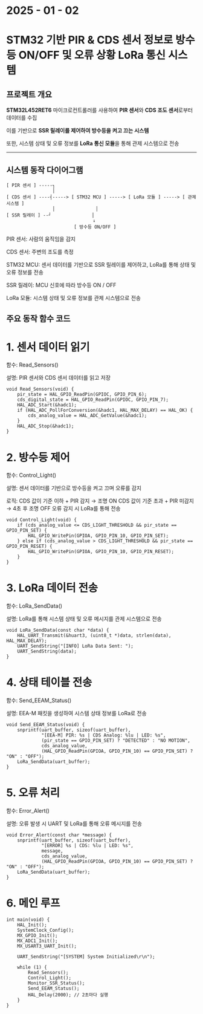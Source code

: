 # 2025 - 01 - 02 
# STM32 기반 PIR & CDS 센서 정보로 방수등 ON/OFF 및 오류 상황 LoRa 통신 시스템 


##  **프로젝트 개요**
**STM32L452RET6** 마이크로컨트롤러를 사용하여 **PIR 센서**와 **CDS 조도 센서**로부터 데이터를 수집

이를 기반으로 **SSR 릴레이를 제어하여 방수등을 켜고 끄는 시스템**

또한, 시스템 상태 및 오류 정보를 **LoRa 통신 모듈**을 통해 관제 시스템으로 전송

---

## **시스템 동작 다이어그램**

```plaintext
[ PIR 센서 ] -----┐
                 │
[ CDS 센서 ] ----┤-----> [ STM32 MCU ] -----> [ LoRa 모듈 ] -----> [ 관제 시스템 ]
                 │               │
[ SSR 릴레이 ] --┘               │
                                ↓
                         [ 방수등 ON/OFF ]
```
PIR 센서: 사람의 움직임을 감지

CDS 센서: 주변의 조도를 측정

STM32 MCU: 센서 데이터를 기반으로 SSR 릴레이를 제어하고, LoRa를 통해 상태 및 오류 정보를 전송

SSR 릴레이: MCU 신호에 따라 방수등 ON / OFF

LoRa 모듈: 시스템 상태 및 오류 정보를 관제 시스템으로 전송

## **주요 동작 함수 코드**
# 1. 센서 데이터 읽기

함수: Read_Sensors()

설명: PIR 센서와 CDS 센서 데이터를 읽고 저장

```코드:
void Read_Sensors(void) {
    pir_state = HAL_GPIO_ReadPin(GPIOC, GPIO_PIN_6);
    cds_digital_state = HAL_GPIO_ReadPin(GPIOC, GPIO_PIN_7);
    HAL_ADC_Start(&hadc1);
    if (HAL_ADC_PollForConversion(&hadc1, HAL_MAX_DELAY) == HAL_OK) {
        cds_analog_value = HAL_ADC_GetValue(&hadc1);
    }
    HAL_ADC_Stop(&hadc1);
}
```
# 2. 방수등 제어

함수: Control_Light()

설명: 센서 데이터를 기반으로 방수등을 켜고 끄며 오류를 감지

로직:
CDS 값이 기준 이하 + PIR 감지 → 조명 ON
CDS 값이 기준 초과 + PIR 미감지 → 4초 후 조명 OFF
오류 감지 시 LoRa를 통해 전송
```코드:
void Control_Light(void) {
    if (cds_analog_value <= CDS_LIGHT_THRESHOLD && pir_state == GPIO_PIN_SET) {
        HAL_GPIO_WritePin(GPIOA, GPIO_PIN_10, GPIO_PIN_SET);
    } else if (cds_analog_value > CDS_LIGHT_THRESHOLD && pir_state == GPIO_PIN_RESET) {
        HAL_GPIO_WritePin(GPIOA, GPIO_PIN_10, GPIO_PIN_RESET);
    }
}
```
# 3. LoRa 데이터 전송

함수: LoRa_SendData()

설명: LoRa를 통해 시스템 상태 및 오류 메시지를 관제 시스템으로 전송
```코드:
void LoRa_SendData(const char *data) {
    HAL_UART_Transmit(&huart3, (uint8_t *)data, strlen(data), HAL_MAX_DELAY);
    UART_SendString("[INFO] LoRa Data Sent: ");
    UART_SendString(data);
}
```
# 4. 상태 테이블 전송

함수: Send_EEAM_Status()

설명: EEA-M 패킷을 생성하여 시스템 상태 정보를 LoRa로 전송
```코드:
void Send_EEAM_Status(void) {
    snprintf(uart_buffer, sizeof(uart_buffer),
             "[EEA-M] PIR: %s | CDS Analog: %lu | LED: %s",
             (pir_state == GPIO_PIN_SET) ? "DETECTED" : "NO MOTION",
             cds_analog_value,
             (HAL_GPIO_ReadPin(GPIOA, GPIO_PIN_10) == GPIO_PIN_SET) ? "ON" : "OFF");
    LoRa_SendData(uart_buffer);
}
```
# 5. 오류 처리

함수: Error_Alert()

설명: 오류 발생 시 UART 및 LoRa를 통해 오류 메시지를 전송
```코드:
void Error_Alert(const char *message) {
    snprintf(uart_buffer, sizeof(uart_buffer),
             "[ERROR] %s | CDS: %lu | LED: %s",
             message,
             cds_analog_value,
             (HAL_GPIO_ReadPin(GPIOA, GPIO_PIN_10) == GPIO_PIN_SET) ? "ON" : "OFF");
    LoRa_SendData(uart_buffer);
}
```
# 6. 메인 루프
```
int main(void) {
    HAL_Init();
    SystemClock_Config();
    MX_GPIO_Init();
    MX_ADC1_Init();
    MX_USART3_UART_Init();

    UART_SendString("[SYSTEM] System Initialized\r\n");

    while (1) {
        Read_Sensors();
        Control_Light();
        Monitor_SSR_Status();
        Send_EEAM_Status();
        HAL_Delay(2000); // 2초마다 실행
    }
}
```

